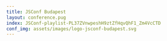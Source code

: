 ```yaml
---
title: JSConf Budapest
layout: conference.pug
index: JSConf-playlist-PL37ZVnwpeshH9ztZfHqvQhF1_Zm4VcCTD
conf_img: assets/images/logo-jsconf-budapest.svg
---
```

